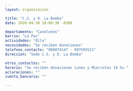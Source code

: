 ```yaml
---
layout: organizacion

title: "C.S. y D. La Bomba"
date: 2020-04-30 18:09:30 -0300

departamento: "Canelones"
barrio: "La Paz"
actividades: "Olla"
necesidades: "Se reciben donaciones"
telefono_contacto: "098874147 - 097505521"
direccion: "Sede C.S. y D. La Bomba"

otros_contactos: ""
horario: "Se reciben donaciones Lunes y Miercoles 19 hs."
aclaraciones: ""
cuenta_bancaria: ""

---
```

